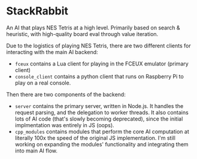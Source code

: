 # StackRabbit

An AI that plays NES Tetris at a high level. Primarily based on search & heuristic, with high-quality board eval through value iteration.

Due to the logistics of playing NES Tetris, there are two different clients for interacting with the main AI backend:

- `fceux` contains a Lua client for playing in the FCEUX emulator (primary client)
-  `console_client` contains a python client that runs on Raspberry Pi to play on a real console.

Then there are two components of the backend:

- `server` contains the primary server, written in Node.js. It handles the request parsing, and the delegation to worker threads. It also contains lots of AI code (that's slowly becoming deprecated), since the initial implmentation was entirely in JS (oops).
- `cpp_modules` contains modules that perform the core AI computation at literally 100x the speed of the original JS implementation. I'm still working on expanding the modules' functionality and integrating them into main AI flow.
